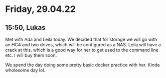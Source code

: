 # Friday, 29.04.22

## 15:50, Lukas

Met with Ada and Leila today. We decided that for storage we will go with an HC4 and two drives, which will be configured as a NAS. Leila will have a crack at this, which is a good way for her to get used to the command line etc. I will buy them soon.

We spend the day doing some pretty basic docker practice with her. Kinda wholesome day lol.